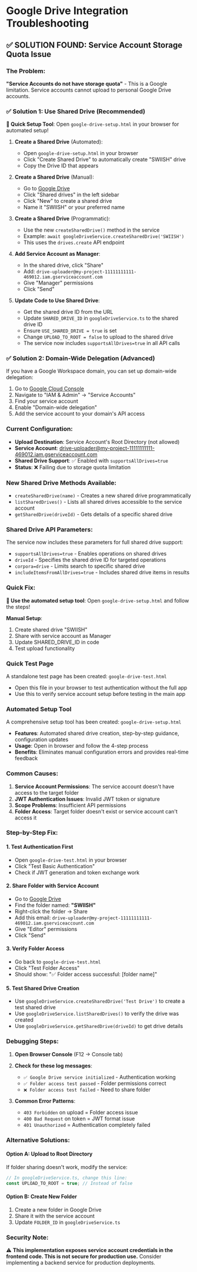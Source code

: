 # Google Drive Integration Troubleshooting

## ✅ SOLUTION FOUND: Service Account Storage Quota Issue

### The Problem:
**"Service Accounts do not have storage quota"** - This is a Google limitation. Service accounts cannot upload to personal Google Drive accounts.

### ✅ Solution 1: Use Shared Drive (Recommended)

**🚀 Quick Setup Tool**: Open `google-drive-setup.html` in your browser for automated setup!

1. **Create a Shared Drive** (Automated):
   - Open `google-drive-setup.html` in your browser
   - Click "Create Shared Drive" to automatically create "SWIISH" drive
   - Copy the Drive ID that appears

2. **Create a Shared Drive** (Manual):
   - Go to [Google Drive](https://drive.google.com)
   - Click "Shared drives" in the left sidebar
   - Click "New" to create a shared drive
   - Name it "SWIISH" or your preferred name

3. **Create a Shared Drive** (Programmatic):
   - Use the new `createSharedDrive()` method in the service
   - Example: `await googleDriveService.createSharedDrive('SWIISH')`
   - This uses the `drives.create` API endpoint

4. **Add Service Account as Manager**:
   - In the shared drive, click "Share"
   - Add: `drive-uploader@my-project-11111111111-469012.iam.gserviceaccount.com`
   - Give "Manager" permissions
   - Click "Send"

3. **Update Code to Use Shared Drive**:
   - Get the shared drive ID from the URL
   - Update `SHARED_DRIVE_ID` in `googleDriveService.ts` to the shared drive ID
   - Ensure `USE_SHARED_DRIVE = true` is set
   - Change `UPLOAD_TO_ROOT = false` to upload to the shared drive
   - The service now includes `supportsAllDrives=true` in all API calls

### ✅ Solution 2: Domain-Wide Delegation (Advanced)

If you have a Google Workspace domain, you can set up domain-wide delegation:

1. Go to [Google Cloud Console](https://console.cloud.google.com)
2. Navigate to "IAM & Admin" → "Service Accounts"
3. Find your service account
4. Enable "Domain-wide delegation"
5. Add the service account to your domain's API access

### Current Configuration:
- **Upload Destination**: Service Account's Root Directory (not allowed)
- **Service Account**: drive-uploader@my-project-11111111111-469012.iam.gserviceaccount.com
- **Shared Drive Support**: ✅ Enabled with `supportsAllDrives=true`
- **Status**: ❌ Failing due to storage quota limitation

### New Shared Drive Methods Available:
- `createSharedDrive(name)` - Creates a new shared drive programmatically
- `listSharedDrives()` - Lists all shared drives accessible to the service account
- `getSharedDrive(driveId)` - Gets details of a specific shared drive

### Shared Drive API Parameters:
The service now includes these parameters for full shared drive support:
- `supportsAllDrives=true` - Enables operations on shared drives
- `driveId` - Specifies the shared drive ID for targeted operations
- `corpora=drive` - Limits search to specific shared drive
- `includeItemsFromAllDrives=true` - Includes shared drive items in results

### Quick Fix:
**🚀 Use the automated setup tool**: Open `google-drive-setup.html` and follow the steps!

**Manual Setup**:
1. Create shared drive "SWIISH"
2. Share with service account as Manager
3. Update SHARED_DRIVE_ID in code
4. Test upload functionality

### Quick Test Page
A standalone test page has been created: `google-drive-test.html`
- Open this file in your browser to test authentication without the full app
- Use this to verify service account setup before testing in the main app

### Automated Setup Tool
A comprehensive setup tool has been created: `google-drive-setup.html`
- **Features**: Automated shared drive creation, step-by-step guidance, configuration updates
- **Usage**: Open in browser and follow the 4-step process
- **Benefits**: Eliminates manual configuration errors and provides real-time feedback

### Common Causes:
1. **Service Account Permissions**: The service account doesn't have access to the target folder
2. **JWT Authentication Issues**: Invalid JWT token or signature
3. **Scope Problems**: Insufficient API permissions
4. **Folder Access**: Target folder doesn't exist or service account can't access it

### Step-by-Step Fix:

#### 1. Test Authentication First
- Open `google-drive-test.html` in your browser
- Click "Test Basic Authentication"
- Check if JWT generation and token exchange work

#### 2. Share Folder with Service Account
- Go to [Google Drive](https://drive.google.com)
- Find the folder named: **"SWIISH"**
- Right-click the folder → Share
- Add this email: `drive-uploader@my-project-11111111111-469012.iam.gserviceaccount.com`
- Give "Editor" permissions
- Click "Send"

#### 3. Verify Folder Access
- Go back to `google-drive-test.html`
- Click "Test Folder Access"
- Should show: "✅ Folder access successful: [folder name]"

#### 5. Test Shared Drive Creation
- Use `googleDriveService.createSharedDrive('Test Drive')` to create a test shared drive
- Use `googleDriveService.listSharedDrives()` to verify the drive was created
- Use `googleDriveService.getSharedDrive(driveId)` to get drive details

### Debugging Steps:

1. **Open Browser Console** (F12 → Console tab)
2. **Check for these log messages**:
   - `✅ Google Drive service initialized` - Authentication working
   - `✅ Folder access test passed` - Folder permissions correct
   - `❌ Folder access test failed` - Need to share folder

3. **Common Error Patterns**:
   - `403 Forbidden` on upload = Folder access issue
   - `400 Bad Request` on token = JWT format issue
   - `401 Unauthorized` = Authentication completely failed

### Alternative Solutions:

#### Option A: Upload to Root Directory
If folder sharing doesn't work, modify the service:
```typescript
// In googleDriveService.ts, change this line:
const UPLOAD_TO_ROOT = true; // Instead of false
```

#### Option B: Create New Folder
1. Create a new folder in Google Drive
2. Share it with the service account
3. Update `FOLDER_ID` in `googleDriveService.ts`

### Security Note:
⚠️ **This implementation exposes service account credentials in the frontend code. This is not secure for production use.** Consider implementing a backend service for production deployments.
